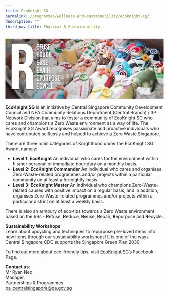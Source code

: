 ```yaml
---
title: EcoKnight SG
permalink: /programmes/wellness-and-sustainability/ecoknight-sg/
description: ""
third_nav_title: Physical & Sustainability
---
```

![EcoKnight SG](/images/Programmes/3c60d1bc-32a9-4010-a3e1-498f47dc5f05_6-rs.jpg)

**EcoKnight SG**&nbsp;is an initiative by Central Singapore Community Development Council and NEA Community Relations Department (Central Branch) / 3P Network Division that aims to foster a community of EcoKnight SG who cares and champions a Zero Waste environment as a way of life. The EcoKnight SG Award recognises passionate and proactive individuals who have contributed selflessly and helped to achieve a Zero Waste Singapore.

There are three main categories of Knighthood under the EcoKnight SG Award, namely:&nbsp;

*   **Level 1: EcoKnight**&nbsp;An individual who cares for the environment within his/her personal or immediate boundary on a monthly basis.&nbsp;
*   **Level 2: EcoKnight Commander**&nbsp;An individual who cares and organises Zero-Waste-related programmes and/or projects within a particular community on at least a fortnightly basis.&nbsp;
*   **Level 3: EcoKnight Master**&nbsp;An individual who champions Zero-Waste-related causes with positive impact on a regular basis, and in addition, organises Zero-Waste-related programmes and/or projects within a particular district on at least a weekly basis.

There is also an armoury of eco-tips towards a Zero Waste environment based on the 6Rs -&nbsp;**R**efuse,&nbsp;**R**educe,&nbsp;**R**euse,&nbsp;**R**epair,&nbsp;**R**epurpose and&nbsp;**R**ecycle.

**Sustainability Workshops**<br>
Learn about upcycling and techniques to repurpose pre-loved items into new items through our sustainability workshops! It is one of the ways Central Singapore CDC supports the Singapore Green Plan 2030. 

To find out more about eco-friendly tips, visit&nbsp;[EcoKnight SG’s](http://www.facebook.com/ecoknightsg)&nbsp;Facebook Page.&nbsp;

**Contact us**:  
Mr Ryan Neo  
Manager,&nbsp;  
Partnerships &amp; Programmes  
[pa\_centralsingapore@pa.gov.sg](mailto:pa_centralsingapore@pa.gov.sg)